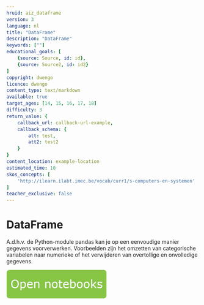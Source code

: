 ```yaml
---
hruid: aiz_dataframe
version: 3
language: nl
title: "DataFrame"
description: "DataFrame"
keywords: [""]
educational_goals: [
    {source: Source, id: id}, 
    {source: Source2, id: id2}
]
copyright: dwengo
licence: dwengo
content_type: text/markdown
available: true
target_ages: [14, 15, 16, 17, 18]
difficulty: 3
return_value: {
    callback_url: callback-url-example,
    callback_schema: {
        att: test,
        att2: test2
    }
}
content_location: example-location
estimated_time: 10
skos_concepts: [
    'http://ilearn.ilabt.imec.be/vocab/curr1/s-computers-en-systemen'
]
teacher_exclusive: false
---
```


# DataFrame
A.d.h.v. de Python-module pandas kan je op een eenvoudige manier gegevens voorverwerken. Voorbeelden zijn het omzetten van categorische variabelen naar numerieke of het verwijderen van overtollige en onvolledige gegevens.

[![](embed/Knop.png "Knop")](https://kiks.ilabt.imec.be/jupyterhub/?id=1018 "Notebooks Dataframe")
